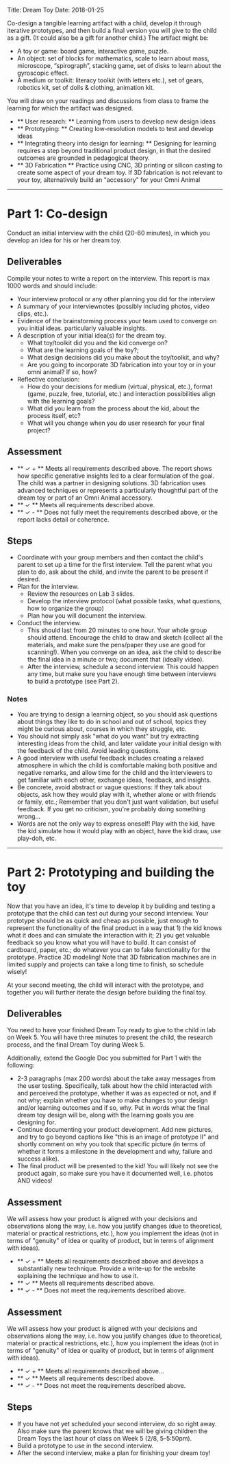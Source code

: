 Title: Dream Toy
Date: 2018-01-25

Co-design a tangible learning artifact with a child, develop it through iterative prototypes, and then build a final version you will give to the child as a gift. (It could also be a gift for another child.) The artifact might be:

- A toy or game: board game, interactive game, puzzle.
- An object: set of blocks for mathematics, scale to learn about mass, microscope, “spirograph”, stacking game, set of disks to learn about the gyroscopic effect.
- A medium or toolkit: literacy toolkit (with letters etc.), set of gears, robotics kit, set of dolls & clothing, animation kit.

You will draw on your readings and discussions from class to frame the learning for which the artifact was designed. 

- ** User research: ** Learning from users to develop new design ideas 
- ** Prototyping: ** Creating low-resolution models to test and develop ideas
- ** Integrating theory into design for learning: ** Designing for learning requires a step beyond traditional 
     product design, in that the desired outcomes are grounded in pedagogical theory. 
- ** 3D Fabrication ** Practice using CNC, 3D printing or silicon casting to create some aspect of your dream toy. If 3D fabrication is not relevant to your toy, alternatively build an "accessory" for your Omni Animal

---
# Part 1: Co-design

Conduct an initial interview with the child (20-60 minutes), in which you develop an idea for his or her dream toy. 

## Deliverables

Compile your notes to write a report on the interview. This report is max 1000 words and should include: 
    
- Your interview protocol or any other planning you did for the interview
- A summary of your interviewnotes (possibly including photos, video clips, etc.).
- Evidence of the brainstorming process your team used to converge on you initial ideas.
  particularly valuable insights.
- A description of your initial idea(s) for the dream toy. 
    - What toy/toolkit did you and the kid converge on?
    - What are the learning goals of the toy?;
    - What design decisions did you make about the toy/toolkit, and why?
    - Are you going to incorporate 3D fabrication into your toy or in your omni animal? If so, how?
- Reflective conclusion:
    - How do your decisions for medium (virtual, physical, etc.), format (game, puzzle, free, tutorial, etc.) and interaction possibilities align with the learning goals?
    - What did you learn from the process about the kid, about the process itself, etc? 
    - What will you change when you do user research for your final project?

## Assessment

- ** &#10003; + ** Meets all requirements described above. The report shows how specific generative insights led to a clear formulation of the goal. The child was a partner in designing solutions. 3D fabrication uses advanced techniques or represents a particularly thoughtful part of the dream toy or part of an Omni Animal accessory. 
- ** &#10003; ** Meets all requirements described above.
- ** &#10003; - ** Does not fully meet the requirements described above, or the report lacks detail or coherence.

## Steps

- Coordinate with your group members and then contact the child's parent to set up a time for the first interview. Tell the parent what you plan to do, ask about the child, and invite the parent to be present if desired. 
- Plan for the interview.
    - Review the resources on Lab 3 slides.
    - Develop the interview protocol (what possible tasks, what questions, how to organize the group)
    - Plan how you will document the interview.
- Conduct the interview.
    - This should last from 20 minutes to one hour. Your whole group should attend. Encourage the child to draw and sketch (collect all the materials, and make sure the pens/paper they use are good for scanning!). When you converge on an idea, ask the child to describe the final idea in a minute or two; document that (ideally video).
    - After the interview, schedule a second interview. This could happen any time, but make sure you have enough time between interviews to build a prototype (see Part 2). 

### Notes

- You are trying to design a learning object, so you should ask questions about things they like to do in school and out of school, topics they might be curious about, courses in which they struggle, etc.
- You should not simply ask "what do you want" but try extracting interesting ideas from the child, and later validate your initial design with the feedback of the child. Avoid leading questions.
- A good interview with useful feedback includes creating a relaxed atmosphere in which the child is comfortable making both positive and negative remarks, and allow time for the child and the interviewers to get familiar with each other, exchange ideas, feedback, and insights.
- Be concrete, avoid abstract or vague questions: If they talk about objects, ask how they would play with it, whether alone or with friends or family, etc.; Remember that you don't just want validation, but useful feedback. If you get no criticism, you're probably doing something wrong... 
- Words are not the only way to express oneself! Play with the kid, have the kid simulate how it would play with an object, have the kid draw, use play-doh, etc.

---
# Part 2: Prototyping and building the toy

Now that you have an idea, it's time to develop it by building and testing a prototype that the child can test out during your second interview. Your prototype should be as quick and cheap as possible, just enough to represent the functionality of the final product in a way that 1) the kid knows what it does and can simulate the interaction with it; 2) you get valuable feedback so you know what you will have to build. It can consist of cardboard, paper, etc.; do whatever you can to fake functionality for the prototype. Practice 3D modeling! Note that 3D fabrication machines are in limited supply and projects can take a long time to finish, so schedule wisely!

At your second meeting, the child will interact with the prototype, and together you will further iterate the design before building the final toy. 

## Deliverables

You need to have your finished Dream Toy ready to give to the child in lab on Week 5. You will have three minutes to 
present the child, the research process, and the final Dream Toy during Week 5.

Additionally, extend the Google Doc you submitted for Part 1 with the following:

- 2-3 paragraphs (max 200 words) about the take away messages from the user testing. Specifically, talk about how the child interacted with and perceived the prototype, whether it was as expected or not, and if not why; explain whether you have to make changes to your design and/or learning outcomes and if so, why. Put in words what the final dream toy design will be, along with the learning goals you are designing for.
- Continue documenting your product development. Add new pictures, and try to go beyond captions like "this is an image of prototype II" and shortly comment on why you took that specific picture (in terms of whether it forms a milestone in the development and why, failure and success alike).
- The final product will be presented to the kid! You will likely not see the product again, so make sure you have it documented well, i.e. photos AND videos!

## Assessment

We will assess how your product is aligned with your decisions and observations along the way, i.e. how you justify changes (due to theoretical, material or practical restrictions, etc.), how you implement the ideas (not in terms of "genuity" of idea or quality of product, but in terms of alignment with ideas).

- ** &#10003; + ** Meets all requirements described above and develops a substantially new technique. Provide a write-up for the website explaining the technique and how to use it. 
- ** &#10003; ** Meets all requirements described above.
- ** &#10003; - ** Does not meet the requirements described above.


## Assessment

We will assess how your product is aligned with your decisions and observations along the way, i.e. how you justify changes (due to theoretical, material or practical restrictions, etc.), how you implement the ideas (not in terms of "genuity" of idea or quality of product, but in terms of alignment with ideas).

- ** &#10003; + ** Meets all requirements described above...
- ** &#10003; ** Meets all requirements described above.
- ** &#10003; - ** Does not meet the requirements described above.

## Steps

- If you have not yet scheduled your second interview, do so right away. Also make sure the parent knows that we will be giving children the Dream Toys the last hour of class on Week 5 (2/8, 5-5:50pm). 
- Build a prototype to use in the second interview. 
- After the second interview, make a plan for finishing your dream toy!

